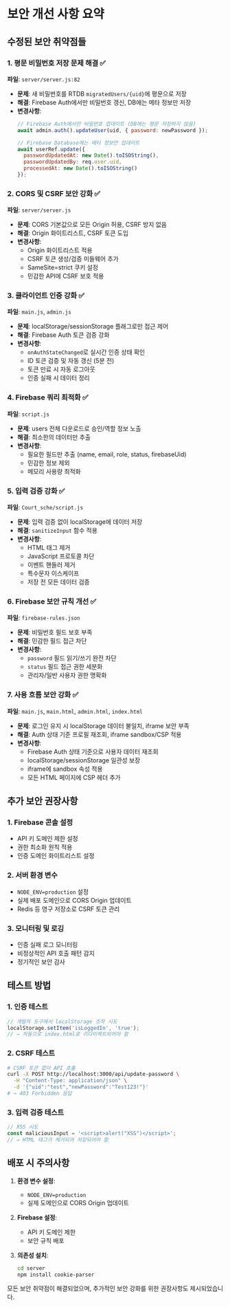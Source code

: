 # 보안 개선 사항 요약

## 수정된 보안 취약점들

### 1. 평문 비밀번호 저장 문제 해결 ✅
**파일**: `server/server.js:82`
- **문제**: 새 비밀번호를 RTDB `migratedUsers/{uid}`에 평문으로 저장
- **해결**: Firebase Auth에서만 비밀번호 갱신, DB에는 메타 정보만 저장
- **변경사항**:
  ```javascript
  // Firebase Auth에서만 비밀번호 업데이트 (DB에는 평문 저장하지 않음)
  await admin.auth().updateUser(uid, { password: newPassword });
  
  // Firebase Database에는 메타 정보만 업데이트
  await userRef.update({
    passwordUpdatedAt: new Date().toISOString(),
    passwordUpdatedBy: req.user.uid,
    processedAt: new Date().toISOString()
  });
  ```

### 2. CORS 및 CSRF 보안 강화 ✅
**파일**: `server/server.js`
- **문제**: CORS 기본값으로 모든 Origin 허용, CSRF 방지 없음
- **해결**: Origin 화이트리스트, CSRF 토큰 도입
- **변경사항**:
  - Origin 화이트리스트 적용
  - CSRF 토큰 생성/검증 미들웨어 추가
  - SameSite=strict 쿠키 설정
  - 민감한 API에 CSRF 보호 적용

### 3. 클라이언트 인증 강화 ✅
**파일**: `main.js`, `admin.js`
- **문제**: localStorage/sessionStorage 플래그로만 접근 제어
- **해결**: Firebase Auth 토큰 검증 강화
- **변경사항**:
  - `onAuthStateChanged`로 실시간 인증 상태 확인
  - ID 토큰 검증 및 자동 갱신 (5분 전)
  - 토큰 만료 시 자동 로그아웃
  - 인증 실패 시 데이터 정리

### 4. Firebase 쿼리 최적화 ✅
**파일**: `script.js`
- **문제**: users 전체 다운로드로 승인/역할 정보 노출
- **해결**: 최소한의 데이터만 추출
- **변경사항**:
  - 필요한 필드만 추출 (name, email, role, status, firebaseUid)
  - 민감한 정보 제외
  - 메모리 사용량 최적화

### 5. 입력 검증 강화 ✅
**파일**: `Court_sche/script.js`
- **문제**: 입력 검증 없이 localStorage에 데이터 저장
- **해결**: `sanitizeInput` 함수 적용
- **변경사항**:
  - HTML 태그 제거
  - JavaScript 프로토콜 차단
  - 이벤트 핸들러 제거
  - 특수문자 이스케이프
  - 저장 전 모든 데이터 검증

### 6. Firebase 보안 규칙 개선 ✅
**파일**: `firebase-rules.json`
- **문제**: 비밀번호 필드 보호 부족
- **해결**: 민감한 필드 접근 차단
- **변경사항**:
  - `password` 필드 읽기/쓰기 완전 차단
  - `status` 필드 접근 권한 세분화
  - 관리자/일반 사용자 권한 명확화

### 7. 사용 흐름 보안 강화 ✅
**파일**: `main.js`, `main.html`, `admin.html`, `index.html`
- **문제**: 로그인 유지 시 localStorage 데이터 불일치, iframe 보안 부족
- **해결**: Auth 상태 기준 프로필 재조회, iframe sandbox/CSP 적용
- **변경사항**:
  - Firebase Auth 상태 기준으로 사용자 데이터 재조회
  - localStorage/sessionStorage 일관성 보장
  - iframe에 sandbox 속성 적용
  - 모든 HTML 페이지에 CSP 헤더 추가

## 추가 보안 권장사항

### 1. Firebase 콘솔 설정
- API 키 도메인 제한 설정
- 권한 최소화 원칙 적용
- 인증 도메인 화이트리스트 설정

### 2. 서버 환경 변수
- `NODE_ENV=production` 설정
- 실제 배포 도메인으로 CORS Origin 업데이트
- Redis 등 영구 저장소로 CSRF 토큰 관리

### 3. 모니터링 및 로깅
- 인증 실패 로그 모니터링
- 비정상적인 API 호출 패턴 감지
- 정기적인 보안 감사

## 테스트 방법

### 1. 인증 테스트
```javascript
// 개발자 도구에서 localStorage 조작 시도
localStorage.setItem('isLoggedIn', 'true');
// → 자동으로 index.html로 리다이렉트되어야 함
```

### 2. CSRF 테스트
```bash
# CSRF 토큰 없이 API 호출
curl -X POST http://localhost:3000/api/update-password \
  -H "Content-Type: application/json" \
  -d '{"uid":"test","newPassword":"Test123!"}'
# → 403 Forbidden 응답
```

### 3. 입력 검증 테스트
```javascript
// XSS 시도
const maliciousInput = '<script>alert("XSS")</script>';
// → HTML 태그가 제거되어 저장되어야 함
```

## 배포 시 주의사항

1. **환경 변수 설정**:
   - `NODE_ENV=production`
   - 실제 도메인으로 CORS Origin 업데이트

2. **Firebase 설정**:
   - API 키 도메인 제한
   - 보안 규칙 배포

3. **의존성 설치**:
   ```bash
   cd server
   npm install cookie-parser
   ```

모든 보안 취약점이 해결되었으며, 추가적인 보안 강화를 위한 권장사항도 제시되었습니다.
